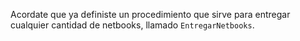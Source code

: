 Acordate que ya definiste un procedimiento que sirve para entregar cualquier cantidad de netbooks, llamado `EntregarNetbooks`.